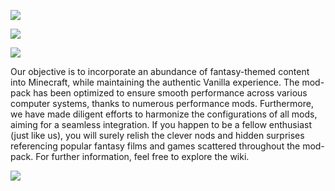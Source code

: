 <a href="https://pixeldreamstudios.github.io"><img src="https://www.bisecthosting.com/images/CF/Fantasy_Minecraft_v3/BH_Fantasy_Minecraft_Header.webp"></a>

<a href="https://bisecthosting.com/PixelDream"><img src="https://www.bisecthosting.com/images/CF/Fantasy_Minecraft_v3/BH_Fantasy_Minecraft_Promo.webp"></a>

<picture><img src="https://www.bisecthosting.com/images/CF/Fantasy_Minecraft_v3/BH_Fantasy_Minecraft_About.webp"></picture>

Our objective is to incorporate an abundance of fantasy-themed content into Minecraft, while maintaining the authentic Vanilla experience. The mod-pack has been optimized to ensure smooth performance across various computer systems, thanks to numerous performance mods. Furthermore, we have made diligent efforts to harmonize the configurations of all mods, aiming for a seamless integration. If you happen to be a fellow enthusiast (just like us), you will surely relish the clever nods and hidden surprises referencing popular fantasy films and games scattered throughout the mod-pack. For further information, feel free to explore the wiki.

<a href="https://discord.com/invite/rexDZqAJc3"><img src="https://www.bisecthosting.com/images/CF/Fantasy_Minecraft_v3/BH_Fantasy_Minecraft_Discord.webp"></a>
